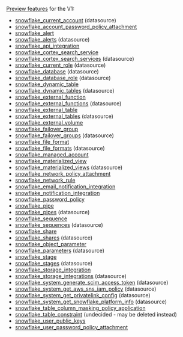 [Preview features](../ROADMAP.md#preview-resourcesdatasources) for the V1:

* [snowflake_current_account](https://registry.terraform.io/providers/Snowflake-Labs/snowflake/0.97.0/docs/data-sources/current_account) (datasource)
* [snowflake_account_password_policy_attachment](https://registry.terraform.io/providers/Snowflake-Labs/snowflake/0.97.0/docs/resources/account_password_policy_attachment)
* [snowflake_alert](https://registry.terraform.io/providers/Snowflake-Labs/snowflake/0.97.0/docs/resources/alert)
* [snowflake_alerts](https://registry.terraform.io/providers/Snowflake-Labs/snowflake/0.97.0/docs/data-sources/alerts) (datasource)
* [snowflake_api_integration](https://registry.terraform.io/providers/Snowflake-Labs/snowflake/0.97.0/docs/resources/api_integration)
* [snowflake_cortex_search_service](https://registry.terraform.io/providers/Snowflake-Labs/snowflake/0.97.0/docs/resources/cortex_search_service)
* [snowflake_cortex_search_services](https://registry.terraform.io/providers/Snowflake-Labs/snowflake/0.97.0/docs/data-sources/cortex_search_services) (datasource)
* [snowflake_current_role](https://registry.terraform.io/providers/Snowflake-Labs/snowflake/0.97.0/docs/data-sources/current_role) (datasource)
* [snowflake_database](https://registry.terraform.io/providers/Snowflake-Labs/snowflake/0.97.0/docs/data-sources/database) (datasource)
* [snowflake_database_role](https://registry.terraform.io/providers/Snowflake-Labs/snowflake/0.97.0/docs/data-sources/database_role) (datasource)
* [snowflake_dynamic_table](https://registry.terraform.io/providers/Snowflake-Labs/snowflake/0.97.0/docs/resources/dynamic_table)
* [snowflake_dynamic_tables](https://registry.terraform.io/providers/Snowflake-Labs/snowflake/0.97.0/docs/data-sources/dynamic_tables) (datasource)
* [snowflake_external_function](https://registry.terraform.io/providers/Snowflake-Labs/snowflake/0.97.0/docs/resources/external_function)
* [snowflake_external_functions](https://registry.terraform.io/providers/Snowflake-Labs/snowflake/0.97.0/docs/data-sources/external_functions) (datasource)
* [snowflake_external_table](https://registry.terraform.io/providers/Snowflake-Labs/snowflake/0.97.0/docs/resources/external_table)
* [snowflake_external_tables](https://registry.terraform.io/providers/Snowflake-Labs/snowflake/0.97.0/docs/data-sources/external_tables) (datasource)
* [snowflake_external_volume](https://registry.terraform.io/providers/Snowflake-Labs/snowflake/0.98.0/docs/resources/external_volume)
* [snowflake_failover_group](https://registry.terraform.io/providers/Snowflake-Labs/snowflake/0.97.0/docs/resources/failover_group)
* [snowflake_failover_groups](https://registry.terraform.io/providers/Snowflake-Labs/snowflake/0.97.0/docs/data-sources/failover_groups) (datasource)
* [snowflake_file_format](https://registry.terraform.io/providers/Snowflake-Labs/snowflake/0.97.0/docs/resources/file_format)
* [snowflake_file_formats](https://registry.terraform.io/providers/Snowflake-Labs/snowflake/0.97.0/docs/data-sources/file_formats) (datasource)
* [snowflake_managed_account](https://registry.terraform.io/providers/Snowflake-Labs/snowflake/0.97.0/docs/resources/managed_account)
* [snowflake_materialized_view](https://registry.terraform.io/providers/Snowflake-Labs/snowflake/0.97.0/docs/resources/materialized_view)
* [snowflake_materialized_views](https://registry.terraform.io/providers/Snowflake-Labs/snowflake/0.97.0/docs/data-sources/materialized_views) (datasource)
* [snowflake_network_policy_attachment](https://registry.terraform.io/providers/Snowflake-Labs/snowflake/0.97.0/docs/resources/network_policy_attachment)
* [snowflake_network_rule](https://registry.terraform.io/providers/Snowflake-Labs/snowflake/0.97.0/docs/resources/network_rule)
* [snowflake_email_notification_integration](https://registry.terraform.io/providers/Snowflake-Labs/snowflake/0.97.0/docs/resources/email_notification_integration)
* [snowflake_notification_integration](https://registry.terraform.io/providers/Snowflake-Labs/snowflake/0.97.0/docs/resources/notification_integration)
* [snowflake_password_policy](https://registry.terraform.io/providers/Snowflake-Labs/snowflake/0.97.0/docs/resources/password_policy)
* [snowflake_pipe](https://registry.terraform.io/providers/Snowflake-Labs/snowflake/0.97.0/docs/resources/pipe)
* [snowflake_pipes](https://registry.terraform.io/providers/Snowflake-Labs/snowflake/0.97.0/docs/data-sources/pipes) (datasource)
* [snowflake_sequence](https://registry.terraform.io/providers/Snowflake-Labs/snowflake/0.97.0/docs/resources/sequence)
* [snowflake_sequences](https://registry.terraform.io/providers/Snowflake-Labs/snowflake/0.97.0/docs/data-sources/sequences) (datasource)
* [snowflake_share](https://registry.terraform.io/providers/Snowflake-Labs/snowflake/0.97.0/docs/resources/share)
* [snowflake_shares](https://registry.terraform.io/providers/Snowflake-Labs/snowflake/0.97.0/docs/data-sources/shares) (datasource)
* [snowflake_object_parameter](https://registry.terraform.io/providers/Snowflake-Labs/snowflake/0.97.0/docs/resources/object_parameter)
* [snowflake_parameters](https://registry.terraform.io/providers/Snowflake-Labs/snowflake/0.97.0/docs/data-sources/parameters) (datasource)
* [snowflake_stage](https://registry.terraform.io/providers/Snowflake-Labs/snowflake/0.97.0/docs/resources/stage)
* [snowflake_stages](https://registry.terraform.io/providers/Snowflake-Labs/snowflake/0.97.0/docs/data-sources/stages) (datasource)
* [snowflake_storage_integration](https://registry.terraform.io/providers/Snowflake-Labs/snowflake/0.97.0/docs/resources/storage_integration)
* [snowflake_storage_integrations](https://registry.terraform.io/providers/Snowflake-Labs/snowflake/0.97.0/docs/data-sources/storage_integrations) (datasource)
* [snowflake_system_generate_scim_access_token](https://registry.terraform.io/providers/Snowflake-Labs/snowflake/0.97.0/docs/data-sources/system_generate_scim_access_token) (datasource)
* [snowflake_system_get_aws_sns_iam_policy](https://registry.terraform.io/providers/Snowflake-Labs/snowflake/0.97.0/docs/data-sources/system_get_aws_sns_iam_policy) (datasource)
* [snowflake_system_get_privatelink_config](https://registry.terraform.io/providers/Snowflake-Labs/snowflake/0.97.0/docs/data-sources/system_get_privatelink_config) (datasource)
* [snowflake_system_get_snowflake_platform_info](https://registry.terraform.io/providers/Snowflake-Labs/snowflake/0.97.0/docs/data-sources/system_get_snowflake_platform_info) (datasource)
* [snowflake_table_column_masking_policy_application](https://registry.terraform.io/providers/Snowflake-Labs/snowflake/0.97.0/docs/resources/table_column_masking_policy_application)
* [snowflake_table_constraint](https://registry.terraform.io/providers/Snowflake-Labs/snowflake/0.97.0/docs/resources/table_constraint) (undecided - may be deleted instead)
* [snowflake_user_public_keys](https://registry.terraform.io/providers/Snowflake-Labs/snowflake/0.97.0/docs/resources/user_public_keys)
* [snowflake_user_password_policy_attachment](https://registry.terraform.io/providers/Snowflake-Labs/snowflake/0.97.0/docs/resources/user_password_policy_attachment)
